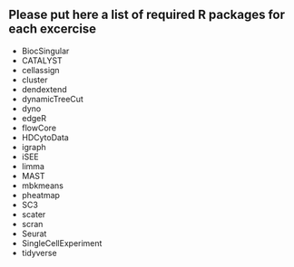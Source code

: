 ## Please put here a list of required R packages for each excercise

 - BiocSingular
 - CATALYST
 - cellassign
 - cluster
 - dendextend
 - dynamicTreeCut
 - dyno
 - edgeR
 - flowCore
 - HDCytoData
 - igraph
 - iSEE
 - limma
 - MAST
 - mbkmeans
 - pheatmap
 - SC3
 - scater
 - scran
 - Seurat
 - SingleCellExperiment
- tidyverse

